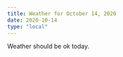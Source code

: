 ```yaml
---
title: Weather for October 14, 2020
date: 2020-10-14
type: "local"
---
```


Weather should be ok today.